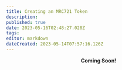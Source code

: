 ```yaml
---
title: Creating an MRC721 Token
description: 
published: true
date: 2023-05-16T02:48:27.028Z
tags: 
editor: markdown
dateCreated: 2023-05-14T07:57:16.126Z
---
```


<p style="text-align: center;"><strong>Coming Soon!</strong></p>